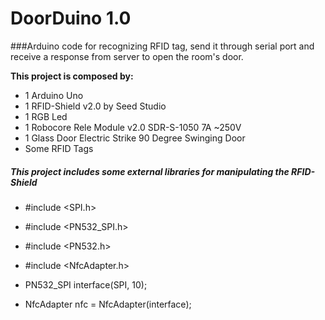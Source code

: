 DoorDuino 1.0
=========

###Arduino code for recognizing RFID tag, send it through serial port and receive a response from server to open the room's door.

**This project is composed by:**

- 1 Arduino Uno
- 1 RFID-Shield v2.0 by Seed Studio
- 1 RGB Led
- 1 Robocore Rele Module v2.0 SDR-S-1050 7A ~250V
- 1 Glass Door Electric Strike 90 Degree Swinging Door
- Some RFID Tags


##### This project includes some external libraries for manipulating the RFID-Shield

- #include <SPI.h>
- #include <PN532_SPI.h>
- #include <PN532.h>
- #include <NfcAdapter.h>
 
- PN532_SPI interface(SPI, 10);
- NfcAdapter nfc = NfcAdapter(interface);

